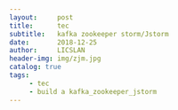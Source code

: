 ```yaml
---
layout:     post
title:      tec 
subtitle:   kafka zookeeper storm/Jstorm
date:       2018-12-25
author:     LICSLAN
header-img: img/zjm.jpg
catalog: true
tags:
     - tec
     - build a kafka_zookeeper_jstorm
---
```

